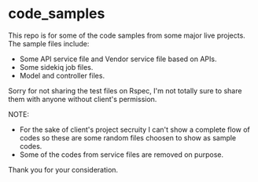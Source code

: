 # code_samples
This repo is for some of the code samples from some major live projects.
The sample files include:
 - Some API service file and Vendor service file based on APIs.
 - Some sidekiq job files.
 - Model and controller files.

Sorry for not sharing the test files on Rspec, I'm not totally sure to share them with anyone without client's permission.

NOTE:
 - For the sake of client's project secruity I can't show a complete flow of codes so these are some random files choosen to show as sample codes.
 - Some of the codes from service files are removed on purpose.

Thank you for your consideration.
